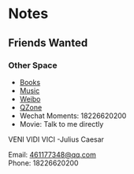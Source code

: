 # Notes

## Friends Wanted

### Other Space  
- [Books](https://1drv.ms/f/s!AjnTck1kjTur020KBel2WntM13Af)    
- [Music](https://music.163.com/#/user/home?id=349944279)  
- [Weibo](https://weibo.com/LoveOrFail/home)  
- [QZone](https://user.qzone.qq.com/461177348)
- Wechat Moments: 18226620200
- Movie: Talk to me directly

VENI VIDI VICI  -Julius Caesar


Email: 461177348@qq.com    
Phone: 18226620200
